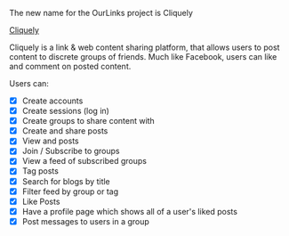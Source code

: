 The new name for the OurLinks project is Cliquely

[Cliquely](http://www.cliquely.io)


Cliquely is a link & web content sharing platform, that allows users to post content to discrete groups of friends. Much like Facebook, users can like and comment on posted content.

Users can:

- [x] Create accounts
- [x] Create sessions (log in)
- [x] Create groups to share content with
- [x] Create and share posts
- [x] View and posts
- [x] Join / Subscribe to groups
- [x] View a feed of subscribed groups
- [x] Tag posts
- [x] Search for blogs by title
- [x] Filter feed by group or tag
- [x] Like Posts
- [x] Have a profile page which shows all of a user's liked posts
- [x] Post messages to users in a group
